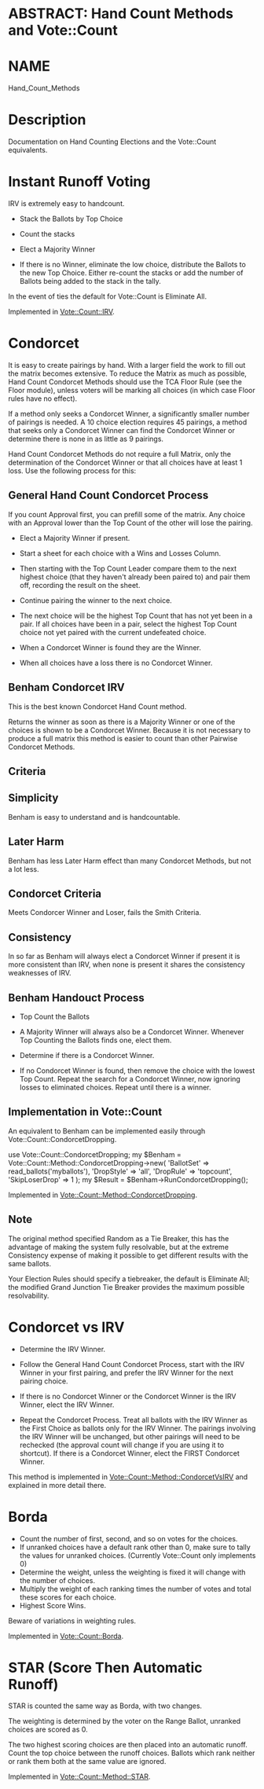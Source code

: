 # ABSTRACT: Hand Count Methods and Vote::Count

# NAME

Hand_Count_Methods

# Description

Documentation on Hand Counting Elections and the Vote::Count equivalents.

# Instant Runoff Voting

IRV is extremely easy to handcount.

* Stack the Ballots by Top Choice

* Count the stacks

* Elect a Majority Winner

* If there is no Winner, eliminate the low choice, distribute the Ballots to the new Top Choice. Either re-count the stacks or add the number of Ballots being added to the stack in the tally.

In the event of ties the default for Vote::Count is Eliminate All.

Implemented in [Vote::Count::IRV](https://metacpan.org/pod/Vote::Count::IRV).

# Condorcet

It is easy to create pairings by hand. With a larger field the work to fill out the matrix becomes extensive. To reduce the Matrix as much as possible, Hand Count Condorcet Methods should use the TCA Floor Rule (see the Floor module), unless voters will be marking all choices (in which case Floor rules have no effect).

If a method only seeks a Condorcet Winner, a significantly smaller number of pairings is needed. A 10 choice election requires 45 pairings, a method that seeks only a Condorcet Winner can find the Condorcet Winner or determine there is none in as little as 9 pairings.

Hand Count Condorcet Methods do not require a full Matrix, only the determination of the Condorcet Winner or that all choices have at least 1 loss. Use the following process for this:

## General Hand Count Condorcet Process

If you count Approval first, you can prefill some of the matrix. Any choice with an Approval lower than the Top Count of the other will lose the pairing.

* Elect a Majority Winner if present.

* Start a sheet for each choice with a Wins and Losses Column. 

* Then starting with the Top Count Leader compare them to the next highest choice (that they haven't already been paired to) and pair them off, recording the result on the sheet.

* Continue pairing the winner to the next choice.

* The next choice will be the highest Top Count that has not yet been in a pair. If all choices have been in a pair, select the highest Top Count choice not yet paired with the current undefeated choice.

* When a Condorcet Winner is found they are the Winner.

* When all choices have a loss there is no Condorcet Winner.

## Benham Condorcet IRV

This is the best known Condorcet Hand Count method.

Returns the winner as soon as there is a Majority Winner or one of the choices is shown to be a Condorcet Winner. Because it is not necessary to produce a full matrix this method is easier to count than other Pairwise Condorcet Methods.

## Criteria

## Simplicity

Benham is easy to understand and is handcountable.

## Later Harm

Benham has less Later Harm effect than many Condorcet Methods, but not a lot less.

## Condorcet Criteria

Meets Condorcer Winner and Loser, fails the Smith Criteria.

## Consistency

In so far as Benham will always elect a Condorcet Winner if present it is more consistent than IRV, when none is present it shares the consistency weaknesses of IRV.

## Benham Handouct Process

* Top Count the Ballots

* A Majority Winner will always also be a Condorcet Winner. Whenever Top Counting the Ballots finds one, elect them.

* Determine if there is a Condorcet Winner.

* If no Condorcet Winner is found, then remove the choice with the lowest Top Count. Repeat the search for a Condorcet Winner, now ignoring losses to eliminated choices. Repeat until there is a winner.

## Implementation in Vote::Count

An equivalent to Benham can be implemented easily through Vote::Count::CondorcetDropping.

  use Vote::Count::CondorcetDropping;
  my $Benham =
    Vote::Count::Method::CondorcetDropping->new(
      'BallotSet' => read_ballots('myballots'),
      'DropStyle' => 'all',
      'DropRule'  => 'topcount',
      'SkipLoserDrop' => 1
    );
  my $Result = $Benham->RunCondorcetDropping();

Implemented in [Vote::Count::Method::CondorcetDropping](https://metacpan.org/pod/Vote::Count::Method::CondorcetDropping).

## Note

The original method specified Random as a Tie Breaker, this has the advantage of making the system fully resolvable, but at the extreme Consistency expense of making it possible to get different results with the same ballots.

Your Election Rules should specify a tiebreaker, the default is Eliminate All; the modified Grand Junction Tie Breaker provides the maximum possible resolvability.

# Condorcet vs IRV

* Determine the IRV Winner. 

* Follow the General Hand Count Condorcet Process, start with the IRV Winner in your first pairing, and prefer the IRV Winner for the next pairing choice.

* If there is no Condorcet Winner or the Condorcet Winner is the IRV Winner, elect the IRV Winner.

* Repeat the Condorcet Process. Treat all ballots with the IRV Winner as the First Choice as ballots only for the IRV Winner. The pairings involving the IRV Winner will be unchanged, but other pairings will need to be rechecked (the approval count will change if you are using it to shortcut). If there is a Condorcet Winner, elect the FIRST Condorcet Winner. 

This method is implemented in [Vote::Count::Method::CondorcetVsIRV](https://metacpan.org/pod/Vote::Count::Method::CondorcetVsIRV) and explained in more detail there.

# Borda

* Count the number of first, second, and so on votes for the choices.
* If unranked choices have a default rank other than 0, make sure to tally the values for unranked choices. (Currently Vote::Count only implements 0)
* Determine the weight, unless the weighting is fixed it will change with the number of choices.
* Multiply the weight of each ranking times the number of votes and total these scores for each choice.
* Highest Score Wins.

Beware of variations in weighting rules.

Implemented in [Vote::Count::Borda](https://metacpan.org/pod/Vote::Count::Borda).

# STAR (Score Then Automatic Runoff)

STAR is counted the same way as Borda, with two changes.

The weighting is determined by the voter on the Range Ballot, unranked choices are scored as 0.

The two highest scoring choices are then placed into an automatic runoff. Count the top choice between the runoff choices. Ballots which rank neither or rank them both at the same value are ignored.

Implemented in [Vote::Count::Method::STAR](https://metacpan.org/pod/Vote::Count::Method::STAR).
